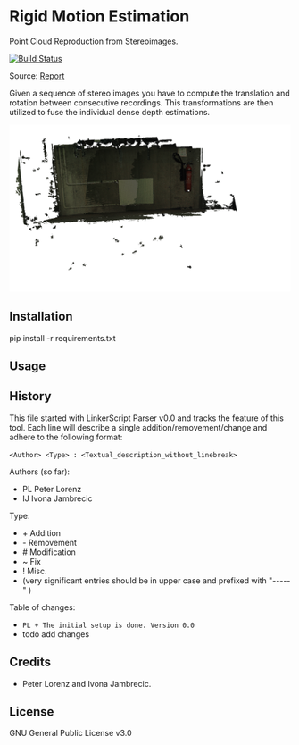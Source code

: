 # Rigid Motion Estimation
Point Cloud Reproduction from Stereoimages.

[![Build Status](https://travis-ci.org/tompollard/phd_thesis_markdown.svg?branch=master)](https://travis-ci.org/tompollard/phd_thesis_markdown)  

Source: [Report]( https://github.com/computeVision/pcl_stereoimages/blob/master/doc/report.pdf)

Given a sequence of stereo images you have to compute the translation and rotation between consecutive
recordings. This transformations are then utilized to fuse the individual dense depth estimations.

![alt Result](https://github.com/computeVision/pcl_stereoimages/blob/master/output/snapshot00.png?raw=true "Result")

## Installation
pip install -r requirements.txt

## Usage


## History

This file started with LinkerScript Parser v0.0 and tracks the feature of this tool.
Each line will describe a single addition/removement/change and adhere to the following format:

`<Author> <Type> : <Textual_description_without_linebreak>`

Authors (so far):

  * PL   Peter Lorenz
  * IJ   Ivona Jambrecic

Type:

  * \+ Addition
  * \- Removement
  * \# Modification
  * \~ Fix
  * \! Misc.
  * (very significant entries should be in upper case and prefixed with "-----" )

Table of changes:

  * `PL + The initial setup is done. Version 0.0`
  * todo add changes

## Credits

  * Peter Lorenz and Ivona Jambrecic.

## License

GNU General Public License v3.0

